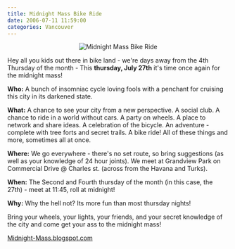 ```yaml
---
title: Midnight Mass Bike Ride
date: 2006-07-11 11:59:00
categories: Vancouver
---
```


<p align="center"><img src="/public/uploads/2006/07/193134753_8bce4bb418.jpg" id="image31" alt="Midnight Mass Bike Ride" /></p>
 Hey all you kids out there in bike land - we're days away from the 4th Thursday of the month -
This <strong>thursday, July 27th</strong> it's time once again for the midnight mass!

<strong>Who:</strong> A bunch of insomniac cycle loving fools with a penchant for cruising this city in its darkened state.

<strong>What:</strong> A chance to see your city from a new perspective. A social club. A chance to ride in a world without cars. A party on wheels. A place to network and share ideas. A celebration of the bicycle. An adventure - complete with tree forts and secret trails. A bike ride! All of these things and more, sometimes all at once.

<strong>Where:</strong> We go everywhere - there's no set route, so bring suggestions (as well as your knowledge of 24 hour joints). We meet at Grandview Park on Commercial Drive @ Charles st. (across from the Havana and Turks).

<strong>When:</strong> The Second and Fourth thursday of the month (in this case, the 27th) - meet at 11:45, roll at midnight!

<strong>Why:</strong> Why the hell not? Its more fun than most thursday nights!

Bring your wheels, your lights, your friends, and your secret knowledge of the city and come get your ass to the midnight mass!

<a href="http://www.midnight-mass.blogspot.com">Midnight-Mass.blogspot.com</a>
